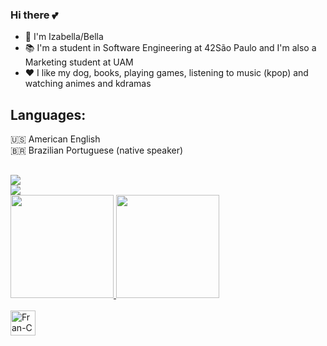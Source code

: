 ### Hi there 💕
- 🌙 I'm Izabella/Bella
- 📚 I'm a student in Software Engineering at 42São Paulo and I'm also a Marketing student at UAM
- ❤️ I like my dog, books, playing games, listening to music (kpop) and watching animes and kdramas

## Languages:
🇺🇸 American English
<br>
🇧🇷 Brazilian Portuguese (native speaker)

##
<div>
  <a href="https://www.linkedin.com/in/izabella-porfírio" target="_blank"><img src="https://img.shields.io/badge/LinkedIn-0077B5?style=for-the-badge&logo=linkedin&logoColor=white"></a>
</div>
 <a href="https://instagram.com/izabella_larissa"><img src="https://img.shields.io/badge/instagram-E4405F.svg?style=for-the-badge&logo=instagram&logoColor=white"/></a>
<div>

<div>
  <a href="https://github.com/bellaiza">
  <image height="165em" src=https://github-readme-stats.vercel.app/api?username=bellaiza&show_icons=true&theme=midnight-purple&include_all_commits=true&count_private=true"/>
  <image height="165em" src=https://github-readme-stats.vercel.app/api/top-langs/?username=bellaiza&theme=midnight-purple&layout=compact&langs_count=16"/>
</div>

<div style="display: inline_block"><br>
  <image align="center" alt="Fran-C" heigh="30" width="40" src="https://github.com/devicons/devicon/blob/master/icons/c/c-original.svg">
</div>
